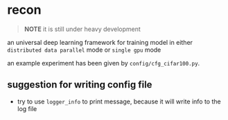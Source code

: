 # recon

> **NOTE**
> it is still under heavy development

an universal deep learning framework for training model in either `distributed data parallel` mode or `single gpu` mode

an example experiment has been given by `config/cfg_cifar100.py`.

## suggestion for writing config file

- try to use `logger_info` to print message, because it will write info to the log file
